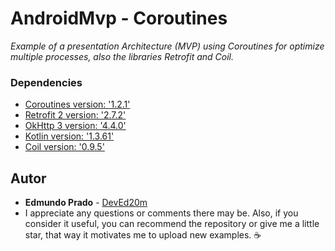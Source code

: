 # AndroidMvp - Coroutines
_Example of a presentation Architecture  (MVP) using Coroutines for optimize multiple processes, also the libraries Retrofit and Coil._


### Dependencies
* [Coroutines version: '1.2.1'](https://github.com/Kotlin/kotlinx.coroutines/)
* [Retrofit 2 version: '2.7.2'](https://square.github.io/retrofit/)
* [OkHttp 3 version: '4.4.0'](https://square.github.io/okhttp/)
* [Kotlin version: '1.3.61'](https://kotlinlang.org/)
* [Coil version: '0.9.5'](https://github.com/coil-kt/coil)

## Autor
* **Edmundo Prado** - [DevEd20m](https://github.com/DevEd20m)
* I appreciate any questions or comments there may be. Also, if you consider it useful, you can recommend the repository or give me a little star, that way it motivates me to upload new examples. ☕
